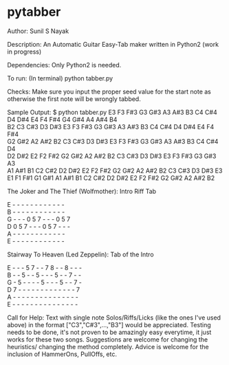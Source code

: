 # pytabber
Author: 
Sunil S Nayak

Description: 
An Automatic Guitar Easy-Tab maker written in Python2 (work in progress)

Dependencies:
Only Python2 is needed.

To run:
(In terminal)
python tabber.py

Checks:
Make sure you input the proper seed value for the start note as otherwise the first note will be wrongly tabbed.

Sample Output:
$ python tabber.py
E3   F3   F#3   G3   G#3   A3   A#3   B3   C4   C#4   D4   D#4   E4   F4   F#4   G4   G#4   A4   A#4   B4    
B2   C3   C#3   D3   D#3   E3   F3   F#3   G3   G#3   A3   A#3   B3   C4   C#4   D4   D#4   E4   F4   F#4    
G2   G#2   A2   A#2   B2   C3   C#3   D3   D#3   E3   F3   F#3   G3   G#3   A3   A#3   B3   C4   C#4   D4    
D2   D#2   E2   F2   F#2   G2   G#2   A2   A#2   B2   C3   C#3   D3   D#3   E3   F3   F#3   G3   G#3   A3    
A1   A#1   B1   C2   C#2   D2   D#2   E2   F2   F#2   G2   G#2   A2   A#2   B2   C3   C#3   D3   D#3   E3    
E1   F1   F#1   G1   G#1   A1   A#1   B1   C2   C#2   D2   D#2   E2   F2   F#2   G2   G#2   A2   A#2   B2    

The Joker and The Thief (Wolfmother): Intro Riff Tab

E   -   -   -   -   -   -   -   -   -   -   -   -    
B   -   -   -   -   -   -   -   -   -   -   -   -    
G   -   -   -   0   5   7   -   -   -   0   5   7    
D   0   5   7   -   -   -   0   5   7   -   -   -    
A   -   -   -   -   -   -   -   -   -   -   -   -    
E   -   -   -   -   -   -   -   -   -   -   -   -    

Stairway To Heaven (Led Zeppelin): Tab of the Intro

E   -   -   -   5   7   -   -   7   8   -   -   8   -   -   -    
B   -   -   5   -   -   5   -   -   -   5   -   -   7   -   -    
G   -   5   -   -   -   -   5   -   -   -   5   -   -   7   -    
D   7   -   -   -   -   -   -   -   -   -   -   -   -   -   7    
A   -   -   -   -   -   -   -   -   -   -   -   -   -   -   -    
E   -   -   -   -   -   -   -   -   -   -   -   -   -   -   -    

Call for Help:
Text with single note Solos/Riffs/Licks (like the ones I've used above) in the format ["C3","C#3",...,"B3"] would be appreciated.
Testing needs to be done, it's not proven to be amazingly easy everytime, it just works for these two songs.
Suggestions are welcome for changing the heuristics/ changing the method completely.
Advice is welcome for the inclusion of HammerOns, PullOffs, etc.
